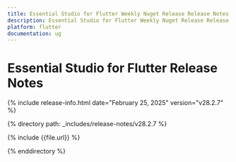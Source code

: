 ```yaml
---
title: Essential Studio for Flutter Weekly Nuget Release Release Notes  
description: Essential Studio for Flutter Weekly Nuget Release Release Notes  
platform: flutter
documentation: ug
---
```


# Essential Studio for Flutter  Release Notes  

{% include release-info.html date="February 25, 2025"  version="v28.2.7" %} 

{% directory path: _includes/release-notes/v28.2.7 %}

{% include {{file.url}} %}

{% enddirectory %}